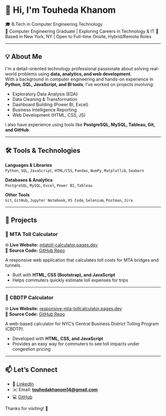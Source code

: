 # 👋 Hi, I'm Touheda Khanom

🎓 B.Tech in Computer Engineering Technology  
💼 Computer Engineering Graduate | Exploring Careers in Technology & IT
📍 Based in New York, NY | Open to Full-time Onsite, Hybrid/Remote Roles  

---

## 💡 About Me  

I'm a detail-oriented technology professional passionate about solving real-world problems using **data, analytics, and web development**.  
With a background in computer engineering and hands-on experience in **Python, SQL, JavaScript, and BI tools**, I’ve worked on projects involving:  

- Exploratory Data Analysis (EDA)  
- Data Cleaning & Transformation  
- Dashboard Building (Power BI, Excel)  
- Business Intelligence Reporting  
- Web Development (HTML, CSS, JS)  

I also have experience using tools like **PostgreSQL, MySQL, Tableau, Git, and GitHub**.  

---

## 🛠️ Tools & Technologies  

**Languages & Libraries**  
`Python`, `SQL`, `JavaScript`, `HTML/CSS`, `Pandas`, `NumPy`, `Matplotlib`, `Seaborn`  

**Databases & Analytics**  
`PostgreSQL`, `MySQL`, `Excel`, `Power BI`, `Tableau`  

**Other Tools**  
`Git`, `GitHub`, `Jupyter Notebook`, `VS Code`, `Selenium`, `Postman`, `Jira`  

---

## 🚀 Projects  

### 🔹 MTA Toll Calculator  
🌐 **Live Website:** [mtatoll-calculator.pages.dev](https://mtatoll-calculator.pages.dev/)  
📂 **Source Code:** [GitHub Repo](https://github.com/Touheda812/BootstrapMTACalc---2)  

A responsive web application that calculates toll costs for MTA bridges and tunnels.  
- Built with **HTML, CSS (Bootstrap), and JavaScript**  
- Helps commuters quickly estimate toll expenses for trips  

---

### 🔹 CBDTP Calculator  
🌐 **Live Website:** [responsive-mta-tollcalculator.pages.dev](https://responsive-mta-tollcalculator.pages.dev/)  
📂 **Source Code:** [GitHub Repo](https://github.com/Touheda812/CBDTP-Calculator---2)  

A web-based calculator for NYC’s Central Business District Tolling Program (CBDTP).  
- Developed with **HTML, CSS, and JavaScript**  
- Provides an easy way for commuters to see toll impacts under congestion pricing  

---

## 📫 Let’s Connect  

- 🔗 [LinkedIn](https://www.linkedin.com/in/touheda-khanom/)  
- ✉️ Email: **touhedakhanom14@gmail.com**  
- 💻 [GitHub](https://github.com/Touheda812)  

Thanks for visiting! 🙌
